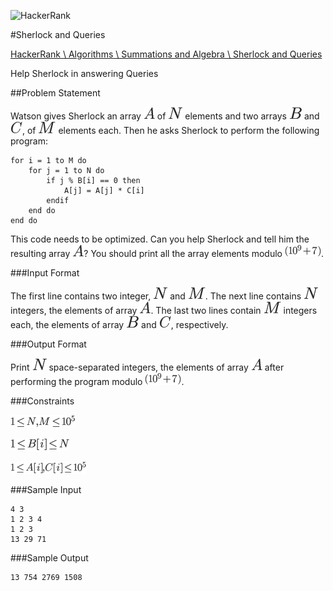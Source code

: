 ![HackerRank]

#Sherlock and Queries

[HackerRank \ Algorithms \ Summations and Algebra \ Sherlock and Queries](https://www.hackerrank.com/challenges/sherlock-and-queries)

Help Sherlock in answering Queries

##Problem Statement

Watson gives Sherlock an array ![$A$] of ![$N$] elements and two arrays ![$B$] and ![$C$], of ![$M$] elements each. Then he asks Sherlock to perform the following program:

    for i = 1 to M do
        for j = 1 to N do
            if j % B[i] == 0 then
                A[j] = A[j] * C[i]
            endif
        end do
    end do

This code needs to be optimized. Can you help Sherlock and tell him the resulting array ![$A$]? You should print all the array elements modulo ![$(10^9 + 7)$].

###Input Format

The first line contains two integer, ![$N$] and ![$M$]. The next line contains ![$N$] integers, the elements of array ![$A$]. The last two lines contain ![$M$] integers each, the elements of array ![$B$] and ![$C$], respectively.

###Output Format

Print ![$N$] space-separated integers, the elements of array ![$A$] after performing the program modulo ![$(10^9 + 7)$].

###Constraints

![$1 le N, M le 10^5$]

![$1 le Bi le N$]

![$1 le Ai, Ci le 10^5$]

###Sample Input

    4 3
    1 2 3 4
    1 2 3
    13 29 71

###Sample Output

    13 754 2769 1508

[HackerRank]:https://www.hackerrank.com/assets/brand/typemark_60x200.png
[$A$]:../../../assets/53d147e7f3fe6e47ee05b88b166bd3f6.png
[$N$]:../../../assets/f9c4988898e7f532b9f826a75014ed3c.png
[$M$]:../../../assets/fb97d38bcc19230b0acd442e17db879c.png
[$1 le N, M le 10^5$]:../../../assets/404294123ec13c62c8a0b390d4e8f6ee.png
[$C$]:../../../assets/9b325b9e31e85137d1de765f43c0f8bc.png
[$B$]:../../../assets/61e84f854bc6258d4108d08d4c4a0852.png
[$1 le Ai, Ci le 10^5$]:../../../assets/d133006232caf463e513a0ef1f36103c.png
[$1 le Bi le N$]:../../../assets/ef9ba375db3112e1c88aa798dd3522c4.png
[$(10^9 + 7)$]:../../../assets/c4e61dbf8b36a31aa53c4e418152f3d2.png